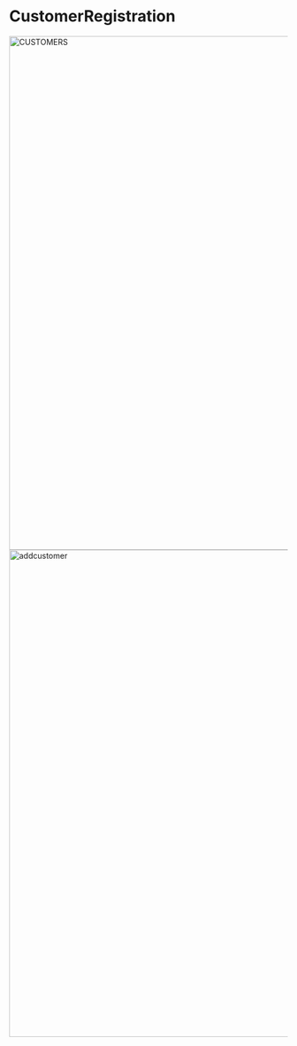 ﻿# CustomerRegistration

 
<img width="928" alt="CUSTOMERS" src="https://github.com/TyronRusty/CustomerRegistration/assets/118769952/a113efaa-5b9c-4ade-9f5a-885aa4d61b3b">


<img width="880" alt="addcustomer" src="https://github.com/TyronRusty/CustomerRegistration/assets/118769952/483d2ee9-f4f1-4f1b-8513-404d3e0a275b">
